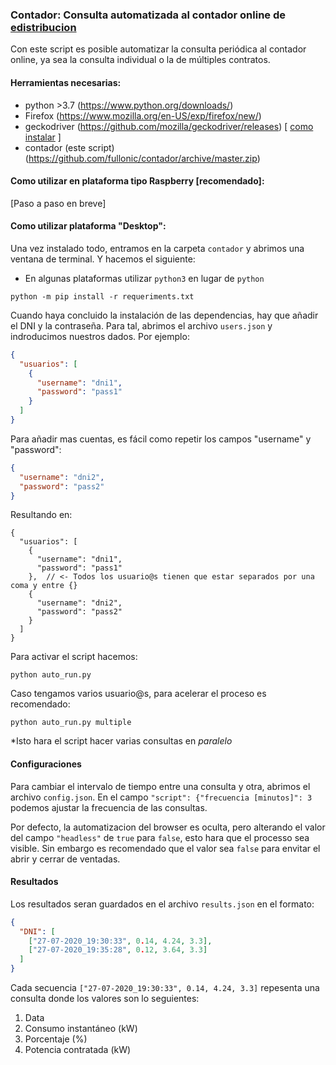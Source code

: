 ### Contador: Consulta automatizada al contador online de [edistribucion](https://www.edistribucion.com/es/index.html)

Con este script es posible automatizar la consulta periódica al contador online, ya sea la consulta individual o la de múltiples contratos.

#### Herramientas necesarias:

- python >3.7 (https://www.python.org/downloads/)
- Firefox (https://www.mozilla.org/en-US/exp/firefox/new/)
- geckodriver (https://github.com/mozilla/geckodriver/releases) [ [como instalar](https://www.guru99.com/gecko-marionette-driver-selenium.html) ]
- contador (este script) (https://github.com/fullonic/contador/archive/master.zip)

#### Como utilizar en plataforma tipo Raspberry [recomendado]:

[Paso a paso en breve]

#### Como utilizar plataforma "Desktop":

Una vez instalado todo, entramos en la carpeta `contador` y abrimos una ventana de terminal. Y hacemos el siguiente:

- En algunas plataformas utilizar `python3` en lugar de `python`

`python -m pip install -r requeriments.txt`

Cuando haya concluido la instalación de las dependencias, hay que añadir el DNI y la contraseña. Para tal, abrimos el archivo `users.json` y indroducimos nuestros dados.
Por ejemplo:

```json
{
  "usuarios": [
    {
      "username": "dni1",
      "password": "pass1"
    }
  ]
}
```

Para añadir mas cuentas, es fácil como repetir los campos "username" y "password":

```json
{
  "username": "dni2",
  "password": "pass2"
}
```

Resultando en:

```
{
  "usuarios": [
    {
      "username": "dni1",
      "password": "pass1"
    },  // <- Todos los usuario@s tienen que estar separados por una coma y entre {}
    {
      "username": "dni2",
      "password": "pass2"
    }
  ]
}
```

Para activar el script hacemos:

`python auto_run.py`

Caso tengamos varios usuario@s, para acelerar el proceso es recomendado:

`python auto_run.py multiple`

\*Isto hara el script hacer varias consultas en _paralelo_

#### Configuraciones

Para cambiar el intervalo de tiempo entre una consulta y otra, abrimos el archivo `config.json`.
En el campo `"script": {"frecuencia [minutos]": 3` podemos ajustar la frecuencia de las consultas.

Por defecto, la automatizacion del browser es oculta, pero alterando el valor del campo `"headless"` de `true` para `false`, esto hara que el processo sea visible. Sin embargo es recomendado que el valor sea `false` para envitar el abrir y cerrar de ventadas.

#### Resultados

Los resultados seran guardados en el archivo `results.json` en el formato:

```json
{
  "DNI": [
    ["27-07-2020_19:30:33", 0.14, 4.24, 3.3],
    ["27-07-2020_19:35:28", 0.12, 3.64, 3.3]
  ]
}
```

Cada secuencia `["27-07-2020_19:30:33", 0.14, 4.24, 3.3]` repesenta una consulta donde los valores son lo seguientes:

1.  Data
2.  Consumo instantáneo (kW)
3.  Porcentaje (%)
4.  Potencia contratada (kW)
